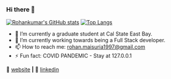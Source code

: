 ### Hi there 👋



[![Rohankumar's GitHub stats](https://github-readme-stats.vercel.app/api?username=rohankumarm&show_icons=true&theme=radical&hide=prs,issues,contribs)](https://github.com/rohankumarm/github-readme-stats) 
[![Top Langs](https://github-readme-stats.vercel.app/api/top-langs/?username=rohankumarm&layout=compact&langs_count=6)](https://github.com/rohankumarm/github-readme-stats)



- 🔭 I’m currently a graduate student at Cal State East Bay.
- 🌱 I’m currently working towards being a Full Stack developer.
- 📫 How to reach me: rohan.maisuria1997@gmail.com
- ⚡ Fun fact: COVID PANDEMIC - Stay at 127.0.0.1

🏡 [website][website] **|** 
👔 [linkedin][linkedin]

[website]: https://rohankumarm.github.io/my-portfolio/
[linkedin]: https://www.linkedin.com/in/rohan-maisuria-458397172/


<!--
**RohankumarM/RohankumarM** is a ✨ _special_ ✨ repository because its `README.md` (this file) appears on your GitHub profile.

- 👯 I’m looking to collaborate on ...
- 🤔 I’m looking for help with ...
- 💬 Ask me about ...
- 😄 Pronouns: ...
-->
